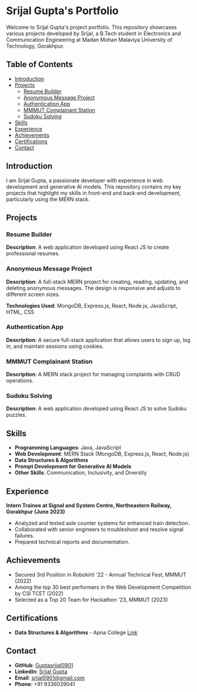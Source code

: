 # Srijal Gupta's Portfolio

Welcome to Srijal Gupta's project portfolio. This repository showcases various projects developed by Srijal, a B.Tech student in Electronics and Communication Engineering at Madan Mohan Malaviya University of Technology, Gorakhpur.

## Table of Contents

- [Introduction](#introduction)
- [Projects](#projects)
  - [Resume Builder](#resume-builder)
  - [Anonymous Message Project](#anonymous-message-project)
  - [Authentication App](#authentication-app)
  - [MMMUT Complainant Station](#mmmut-complainant-station)
  - [Sudoku Solving](#sudoku-solving)
- [Skills](#skills)
- [Experience](#experience)
- [Achievements](#achievements)
- [Certifications](#certifications)
- [Contact](#contact)

## Introduction

I am Srijal Gupta, a passionate developer with experience in web development and generative AI models. This repository contains my key projects that highlight my skills in front-end and back-end development, particularly using the MERN stack. 

## Projects

### Resume Builder

**Description**: A web application developed using React JS to create professional resumes.

### Anonymous Message Project

**Description**: A full-stack MERN project for creating, reading, updating, and deleting anonymous messages. The design is responsive and adjusts to different screen sizes.

**Technologies Used**: MongoDB, Express.js, React, Node.js, JavaScript, HTML, CSS

### Authentication App

**Description**: A secure full-stack application that allows users to sign up, log in, and maintain sessions using cookies.

### MMMUT Complainant Station

**Description**: A MERN stack project for managing complaints with CRUD operations.

### Sudoku Solving

**Description**: A web application developed using React JS to solve Sudoku puzzles.

## Skills

- **Programming Languages**: Java, JavaScript
- **Web Development**: MERN Stack (MongoDB, Express.js, React, Node.js)
- **Data Structures & Algorithms**
- **Prompt Development for Generative AI Models**
- **Other Skills**: Communication, Inclusivity, and Diversity

## Experience

**Intern Trainee at Signal and System Centre, Northeastern Railway, Gorakhpur (June 2023)**

- Analyzed and tested axle counter systems for enhanced train detection.
- Collaborated with senior engineers to troubleshoot and resolve signal failures.
- Prepared technical reports and documentation.

## Achievements

- Secured 3rd Position in Robokirti '22 - Annual Technical Fest, MMMUT (2022)
- Among the top 30 best performers in the Web Development Competition by CSI TCET (2022)
- Selected as a Top 20 Team for Hackathon '23, MMMUT (2023)

## Certifications

- **Data Structures & Algorithms** - Apna College [Link](https://example.com)

## Contact

- **GitHub**: [Guptasrijal0901](https://github.com/Guptasrijal0901)
- **LinkedIn**: [Srijal Gupta](https://www.linkedin.com/in/srijal-gupta-93840b292)
- **Email**: srijal0901@gmail.com
- **Phone**: +91 9336039041
